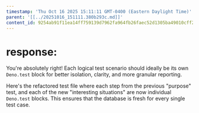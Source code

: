 ```yaml
---
timestamp: 'Thu Oct 16 2025 15:11:11 GMT-0400 (Eastern Daylight Time)'
parent: '[[../20251016_151111.380b293c.md]]'
content_id: 9254ab91f11ea14ff759139d7962fa964fb26faec52d1305ba49010cff2c134e
---
```


# response:

You're absolutely right! Each logical test scenario should ideally be its own `Deno.test` block for better isolation, clarity, and more granular reporting.

Here's the refactored test file where each step from the previous "purpose" test, and each of the new "interesting situations" are now individual `Deno.test` blocks. This ensures that the database is fresh for every single test case.

